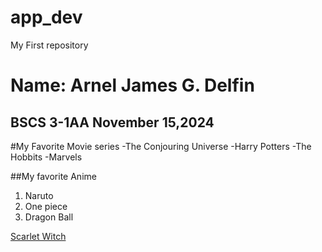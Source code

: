 # app_dev
My First repository

# Name: **Arnel James G. Delfin**
## BSCS 3-1AA    November 15,2024


#My Favorite Movie series
-The Conjouring Universe
-Harry Potters
-The Hobbits 
-Marvels


##My favorite Anime 
1. Naruto
2. One piece
3. Dragon Ball

[Scarlet Witch]([https://www.example.com](https://mavink.com/explore/Scarlet-Witch-HD-Wallpaper))   
